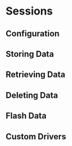 # Sessions
## Configuration
## Storing Data
## Retrieving Data
## Deleting Data
## Flash Data
## Custom Drivers
